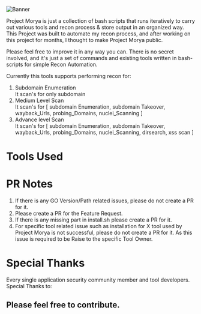 <!-- # Project Morya -->
<!-- ![project-morya](https://user-images.githubusercontent.com/65735854/126045187-d12ae493-deba-4067-869d-e6a5b83090f7.png)
 -->
<!-- ![project-morya1](https://user-images.githubusercontent.com/65735854/126045210-a7384346-252a-42a4-b58e-7ba040e69e7e.png)
 -->
 ![Banner](https://user-images.githubusercontent.com/65735854/135334459-a5bbe964-3f36-4fa8-9fcf-42c337662198.png)

 
Project Morya is just a collection of bash scripts that runs iteratively to carry out various tools and recon process & store output in an organized way. This Project was built to automate my recon process, and after working on this project for months, I thought to make Project Morya public.

Please feel free to improve it in any way you can. There is no secret involved, and it's just a set of commands and existing tools written in bash-scripts for simple Recon Automation.

Currently this tools supports performing recon for:
 
 1.  Subdomain Enumeration <br>
      It scan's for only subdomain 
 2.  Medium Level Scan <br>
      It scan's for [ subdomain Enumeration, subdomain Takeover, wayback_Urls, probing_Domains, nuclei_Scanning ]
 3.  Advance level Scan <br>
      It scan's for [ subdomain Enumeration, subdomain Takeover, wayback_Urls, probing_Domains, nuclei_Scanning, dirsearch, xss scan ] 
  
 # Tools Used
 
 
 # PR Notes
 
1. If there is any GO Version/Path related issues, please do not create a PR for it.
2. Please create a PR for the Feature Request.
3. If there is any missing part in install.sh please create a PR for it.
4. For specific tool related issue such as installation for X tool used by Project Morya is not successful, please do not create a PR for it. As this issue is required to be Raise to the specific Tool Owner.


# Special Thanks

Every single application security community member and tool developers. Special Thanks to:

## Please feel free to contribute.
